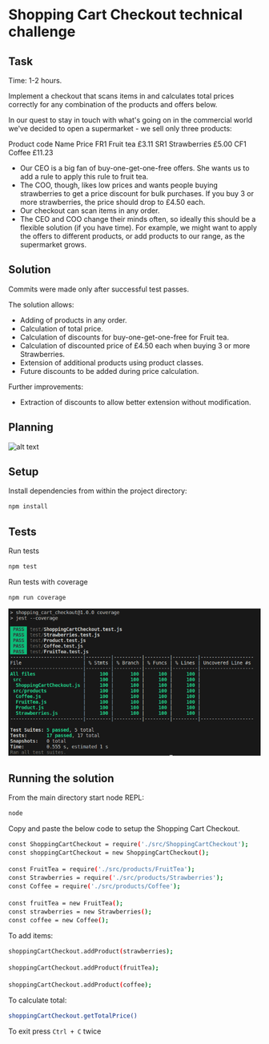 # Shopping Cart Checkout technical challenge

## Task

Time: 1-2 hours.

Implement a checkout that scans items in and calculates total prices correctly for any combination of the products and offers below.

In our quest to stay in touch with what's going on in the commercial world we've decided to open a supermarket - we sell only three products:

Product code    Name            Price
FR1             Fruit tea       £3.11
SR1             Strawberries    £5.00
CF1             Coffee          £11.23

- Our CEO is a big fan of buy-one-get-one-free offers. She wants us to add a rule to apply this rule to fruit tea.
- The COO, though, likes low prices and wants people buying strawberries to get a price discount for bulk purchases. If you buy 3 or more strawberries, the price should drop to £4.50 each.
- Our checkout can scan items in any order.
- The CEO and COO change their minds often, so ideally this should be a flexible solution (if you have time). For example, we might want to apply the offers to different products, or add products to our range, as the supermarket grows.



## Solution

Commits were made only after successful test passes.

The solution allows:

- Adding of products in any order.
- Calculation of total price.
- Calculation of discounts for buy-one-get-one-free for Fruit tea.
- Calculation of discounted price of £4.50 each when buying 3 or more Strawberries.
- Extension of additional products using product classes.
- Future discounts to be added during price calculation.

Further improvements:

- Extraction of discounts to allow better extension without modification.


## Planning

![alt text](https://github.com/AUTOMCAS/shopping-cart-checkout-task/blob/main/misc/planning-diagram.png?raw=true)

## Setup

Install dependencies from within the project directory:

```bash
npm install
```

## Tests

Run tests
```bash
npm test
```

Run tests with coverage
```bash
npm run coverage
```

![alt text](https://github.com/AUTOMCAS/shopping-cart-checkout-task/blob/main/misc/test-coverage.png?raw=true)

## Running the solution

From the main directory start node REPL:
```bash
node
```

Copy and paste the below code to setup the Shopping Cart Checkout. 
```bash
const ShoppingCartCheckout = require('./src/ShoppingCartCheckout');
const shoppingCartCheckout = new ShoppingCartCheckout();

const FruitTea = require('./src/products/FruitTea');
const Strawberries = require('./src/products/Strawberries');
const Coffee = require('./src/products/Coffee');

const fruitTea = new FruitTea();
const strawberries = new Strawberries();
const coffee = new Coffee();


```
To add items:

```bash
shoppingCartCheckout.addProduct(strawberries);

shoppingCartCheckout.addProduct(fruitTea);

shoppingCartCheckout.addProduct(coffee);
```

To calculate total:

```bash
shoppingCartCheckout.getTotalPrice()
```

To exit press `Ctrl + C` twice

